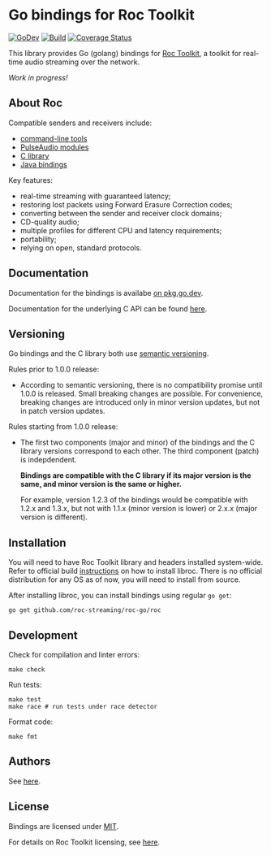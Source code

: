 # Go bindings for Roc Toolkit

[![GoDev](https://img.shields.io/badge/go.dev-reference-007d9c?logo=go&logoColor=white)](https://pkg.go.dev/github.com/roc-streaming/roc-go/roc) [![Build](https://github.com/roc-streaming/roc-go/workflows/build/badge.svg)](https://github.com/roc-streaming/roc-go/actions) [![Coverage Status](https://coveralls.io/repos/github/roc-streaming/roc-go/badge.svg?branch=master)](https://coveralls.io/github/roc-streaming/roc-go?branch=master)

This library provides Go (golang) bindings for [Roc Toolkit](https://github.com/roc-streaming/roc-toolkit), a toolkit for real-time audio streaming over the network.

_Work in progress!_

## About Roc

Compatible senders and receivers include:

* [command-line tools](https://roc-streaming.org/toolkit/docs/running/command_line_tools.html)
* [PulseAudio modules](https://roc-streaming.org/toolkit/docs/running/pulseaudio_modules.html)
* [C library](https://roc-streaming.org/toolkit/docs/api.html)
* [Java bindings](https://github.com/roc-streaming/roc-java/)

Key features:

* real-time streaming with guaranteed latency;
* restoring lost packets using Forward Erasure Correction codes;
* converting between the sender and receiver clock domains;
* CD-quality audio;
* multiple profiles for different CPU and latency requirements;
* portability;
* relying on open, standard protocols.

## Documentation

Documentation for the bindings is availabe [on pkg.go.dev](https://pkg.go.dev/github.com/roc-streaming/roc-go/roc).

Documentation for the underlying C API can be found [here](https://roc-streaming.org/toolkit/docs/api.html).

## Versioning

Go bindings and the C library both use [semantic versioning](https://semver.org/).

Rules prior to 1.0.0 release:

* According to semantic versioning, there is no compatibility promise until 1.0.0 is released. Small breaking changes are possible. For convenience, breaking changes are introduced only in minor version updates, but not in patch version updates.

Rules starting from 1.0.0 release:

* The first two components (major and minor) of the bindings and the C library versions correspond to each other. The third component (patch) is indepdendent.

  **Bindings are compatible with the C library if its major version is the same, and minor version is the same or higher.**

  For example, version 1.2.3 of the bindings would be compatible with 1.2.x and 1.3.x, but not with 1.1.x (minor version is lower) or 2.x.x (major version is different).

## Installation

You will need to have Roc Toolkit library and headers installed system-wide. Refer to official build [instructions](https://roc-streaming.org/toolkit/docs/building.html) on how to install libroc. There is no official distribution for any OS as of now, you will need to install from source.

After installing libroc, you can install bindings using regular `go get`:

```
go get github.com/roc-streaming/roc-go/roc
```

## Development

Check for compilation and linter errors:

```
make check
```

Run tests:

```
make test
make race # run tests under race detector
```

Format code:

```
make fmt
```

## Authors

See [here](https://github.com/roc-streaming/roc-go/graphs/contributors).

## License

Bindings are licensed under [MIT](LICENSE).

For details on Roc Toolkit licensing, see [here](https://roc-streaming.org/toolkit/docs/about_project/licensing.html).
